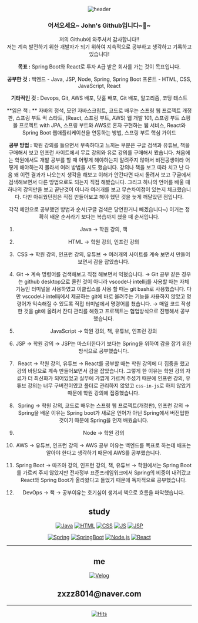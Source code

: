 <div align="center">
  
  
![header](https://capsule-render.vercel.app/api?type=waving&color=auto&height=300&section=header&text=Study%20Web&fontSize=90)

### 어서오세요~ John's Github입니다~👋~
 저의 Github에 와주셔서 감사합니다!!<br/>
저는 계속 발전하기 위한 개발자가 되기 위하여
지속적으로 공부하고 생각하고 기록하고 있습니다!

**목표 :**
Spring Boot와 React로 투자 A급 받은 회사를 가는 것이 목표입니다.


**공부한 것 :**
백엔드 - Java, JSP, Node, Spring, Spring Boot
프론트 - HTML, CSS, JavaScript, React

**기타적인 것 :**
Devops, Git, AWS 배포, 닷홈 배포, Git 배포, 알고리즘, 코딩 테스트

**읽은 책 : **
자바의 정석, 모던 자바스크립트, 코드로 배우는 스프링 웹 프로젝트 개정판,
스프링 부트 퀵 스타트, (React, 스프링 부트, AWS) 웹 개발 101,
스프링 부트 쇼핑몰 프로젝트 with JPA, 스프링 부트와 AWS로 혼자 구현하는 웹 서비스, React와 Spring Boot 웹애플리케이션을 연동하는 방법, 스프링 부트 핵심 가이드

**공부 방법 :**
학원 강의를 들으면서 부족하다고 느끼는 부분은 구글 검색과 유튜브, 책을 구매해서 보고 인프런 사이트에서 무료 강의와 유료 강의를 구매해서 봤습니다. 처음에는 학원에서도 개발 공부를 할 때 어떻게 해야하는지 알려주지 않아서 비전공생이라 어떻게 해야하는지 몰라서 여러 방법을 시도 했습니다. 강의나 책을 보고 따라 치고 난 다음 왜 이런 결과가 나오는지 생각을 해보고 이해가 안간다면 다시 돌려서 보고 구글에서 검색해보면서 다른 방법으로도 되는지 직접 해봤습니다. 그리고 하나의 언어를 배울 때 하나의 강의만을 보고 끝난것이 아니라 여러개를 보고 무슨차이점이 있는지 체크했습니다. 다만 아쉬웠던점은 직접 만들어보고 해야 했던 것을 늦게 깨달았던 점입니다. 

각각 메인으로 공부했던 방법과 순서(구글 검색은 당연한거니 빼겠습니다~)
이거는 정확히 배운 순서라기 보다는 복습까지 쳤을 때 순서입니다.


1. Java 
→ 학원 강의, 책

2. HTML 
→ 학원 강의, 인프런 강의

3. CSS 
→ 학원 강의, 인프런 강의, 유튜브
→ 여러개의 사이트를 계속 보면서 만들어보면서 감을 잡았습니다.

4. Git
→ 계속 명령어를 검색해보고 직접 해보면서 익혔습니다.
→ Git 공부 같은 경우는 github desktop으로 올린 것이 아니라 vscode나 intellij를 사용할 때는 자체 기능인 터미널을 사용하였고 이클립스를 사용 할 때는 git bash로 사용했습니다. 다만 vscode나 intellij에서 제공하는 git에 바로 올려주는 기능을 사용하지 않았고 명령어가 익숙해질 수 있도록 직접 터미널에서 명령어를 쳤습니다.
→ 매일 코드 작성한 것을 git에 올려서 잔디 관리를 해줬고 프로젝트는 협업방식으로 진행해서 공부했습니다.

5. JavaScript
→ 학원 강의, 책, 유튜브, 인프런 강의

6. JSP 
→ 학원 강의
→ JSP는 마스터한다기 보다는 Spring을 위하여 감을 잡기 위한 방식으로 공부했습니다.

7. React
→ 학원 강의, 유튜브
→ React를 공부할 때는 학원 강의에 더 집중을 했고 강의 바탕으로 계속 만들어보면서 감을 잡았습니다. 그렇게 한 이유는 학원 강의 자료가 더 최신화가 되어있었고 실무에 가깝게 가르켜 주셨기 때문에 인프런 강의, 유튜브 강의는 너무 구버전이였고 폴더로 관리하지 않았고 `css-in-js`로 하지 않았기 때문에 학원 강의에 집중했습니다.

8. Spring 
→ 학원 강의, 코드로 배우는 스프링 웹 프로젝트(개정판), 인프런 강의
→ Spring을 배운 이유는 Spring boot가 새로운 언어가 아닌 Spring에서 버전업한
것이기 때문에 Spring을 먼저 배웠습니다.

9. Node 
→ 학원 강의

10. AWS
→ 유튜브, 인프런 강의
→ AWS 공부 이유는 백엔드를 목표로 하는데 배포는 알아야 한다고 생각하기 때문에 AWS를 공부했습니다.

11. Spring Boot 
→ 따즈아 강의, 인프런 강의, 책, 유튜브
→ 학원에서는 Spring Boot를 가르켜 주지 않았지만 전자정부 표준프레임워크에서 Spring의 비중이 내려갔고 React와 Spring Boot가 올라왔다고 들었기 때문에 독자적으로 공부했습니다.

12. DevOps
→ 책
→ 공부이유는 호기심이 생겨서 책으로 흐름을 파악했습니다.


<h2 style=text-align="center">study</h2>

[![Java](https://img.shields.io/badge/Java-green?style=flat-square&logo=Java&logoColor=black)](https://github.com/YuYoHan/Java_Study)
[![HTML](https://img.shields.io/badge/HTML-E34F26?style=flat-square&logo=HTML&logoColor=black)](https://github.com/YuYoHan/HTML_CSS)
[![CSS](https://img.shields.io/badge/CSS-1572B6?style=flat-square&logo=HTML&logoColor=black)](https://github.com/YuYoHan/HTML_CSS)
[![JS](https://img.shields.io/badge/JavaScript-F7DF1E?style=flat-square&logo=JavaScript&logoColor=black)](https://github.com/YuYoHan/JS)
[![JSP](https://img.shields.io/badge/JSP-blue?style=flat-square&logo=JSPt&logoColor=black)](https://github.com/YuYoHan/JSP)

[![Spring](https://img.shields.io/badge/Spring-6DB33F?style=flat-square&logo=Spring&logoColor=black)](https://github.com/YuYoHan/Spring)
[![SpringBoot](https://img.shields.io/badge/SpringBoot-6DB33F?style=flat-square&logo=SpringBoot&logoColor=black)](https://github.com/YuYoHan/SpringBoot)
[![Node.js](https://img.shields.io/badge/Node.js-339933?style=flat-square&logo=Node.js&logoColor=black)](https://github.com/YuYoHan/Node.js)
[![React](https://img.shields.io/badge/React-61DAFB?style=flat-square&logo=React&logoColor=black)](https://github.com/YuYoHan/React)

<hr/>
<h2 style=text-align="center">me</h2>

[![Velog](https://img.shields.io/badge/Velog-20C997?style=flat-square&logo=Velog&logoColor=black)](https://velog.io/@zxzz45/series)
<h2>
  zxzz8014@naver.com
  </h2> 
  
<hr/>
  
[![Hits](https://hits.seeyoufarm.com/api/count/incr/badge.svg?url=https%3A%2F%2Fgithub.com%2FYuYoHan&count_bg=%2379C83D&title_bg=%23555555&icon=&icon_color=%2335DFF1&title=hits&edge_flat=false)]()

  
